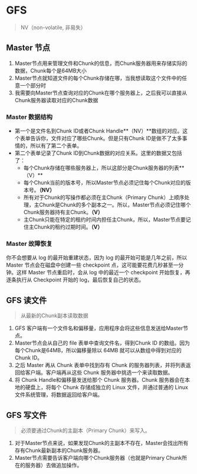 # GFS

> NV（non-volatile, 非易失）

## Master 节点

1. Master节点用来管理文件和Chunk的信息，而Chunk服务器用来存储实际的数据，Chunk每个是64MB大小
2. Master节点就知道文件的每个Chunk存储在哪，当我想读取这个文件中的任意一个部分时
3. 我需要向Master节点查询对应的Chunk在哪个服务器上，之后我可以直接从Chunk服务器读取对应的Chunk数据

### Master 数据结构

- 第一个是文件名到Chunk ID或者Chunk Handle**（NV）**数组的对应。这个表单告诉你，文件对应了哪些Chunk。但是只有Chunk ID是做不了太多事情的，所以有了第二个表单。
- 第二个表单记录了Chunk ID到Chunk数据的对应关系。这里的数据又包括了：
  - 每个Chunk存储在哪些服务器上，所以这部分是Chunk服务器的列表**（V）**
  - 每个Chunk当前的版本号，所以Master节点必须记住每个Chunk对应的版本号。**（NV）**
  - 所有对于Chunk的写操作都必须在主Chunk（Primary Chunk）上顺序处理，主Chunk是Chunk的多个副本之一。所以，Master节点必须记住哪个Chunk服务器持有主Chunk。**（V）**
  - 主Chunk只能在特定的租约时间内担任主Chunk，所以，Master节点要记住主Chunk的租约过期时间。**（V）**

### Master 故障恢复

你不会想要从 log 的最开始重建状态，因为 log 的最开始可能是几年之前，所以 Master 节点会在磁盘中创建一些 checkpoint 点，这可能要花费几秒甚至一分钟。这样 Master 节点重启时，会从 log 中的最近一个 checkpoint 开始恢复，再逐条执行从 Checkpoint 开始的 log，最后恢复自己的状态。

## GFS 读文件

> 从最新的Chunk副本读取数据

1. GFS 客户端有一个文件名和偏移量，应用程序会将这些信息发送给Master节点。
2. Master节点会从自己的 file 表单中查询文件名，得到Chunk ID 的数组。因为每个Chunk是64MB，所以偏移量除以 64MB 就可以从数组中得到对应的 Chunk ID。
3. 之后 Master 再从 Chunk 表单中找到存有 Chunk 的服务器列表，并将列表返回给客户端。客户端再从这些 Chunk 服务器中挑选一个来读取数据。
4. 将 Chunk Handle和偏移量发送给那个 Chunk 服务器。Chunk 服务器会在本地的硬盘上，将每个 Chunk 存储成独立的 Linux 文件，并通过普通的 Linux 文件系统管理，将数据返回给客户端。

## GFS 写文件

> 必须要通过Chunk的主副本（Primary Chunk）来写入。

1. 对于Master节点来说，如果发现Chunk的主副本不存在，Master会找出所有存有Chunk最新副本的Chunk服务器。
2. Master节点需要告诉客户端向哪个Chunk服务器（也就是Primary Chunk所在的服务器）去做追加操作。
